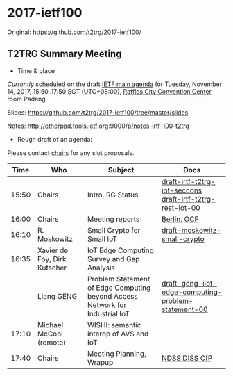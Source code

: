 # 2017-ietf100

Original: <https://github.com/t2trg/2017-ietf100/>

## T2TRG Summary Meeting


* Time & place

*Currently* scheduled on the draft [IETF main agenda][] for Tuesday, November
14, 2017, 15:50..17:50 SGT (UTC+08:00), [Raffles City Convention Center][], room Padang

[IETF main agenda]: https://datatracker.ietf.org/meeting/100/agenda.html#t2trg
[Raffles City Convention Center]: https://www.ietf.org/meeting/100/hotel.html

Slides: https://github.com/t2trg/2017-ietf100/tree/master/slides

Notes: http://etherpad.tools.ietf.org:9000/p/notes-irtf-100-t2trg

* Rough draft of an agenda:

Please contact [chairs][] for any slot proposals.

|  Time | Who                     | Subject                                | Docs                |
|-------|-------------------------|----------------------------------------|---------------------|
| 15:50 | Chairs                  | Intro, RG Status                       | [draft-irtf-t2trg-iot-seccons](https://tools.ietf.org/html/draft-irtf-t2trg-iot-seccons-08) [draft-irtf-t2trg-rest-iot-00](https://tools.ietf.org/html/draft-irtf-t2trg-rest-iot-00)  |
| 16:00 | Chairs                  | Meeting reports                        | [Berlin][], [OCF][] |
| 16:10 | R. Moskowitz            | Small Crypto for Small IoT             |  [draft-moskowitz-small-crypto](https://tools.ietf.org/html/draft-moskowitz-small-crypto-00) |
| 16:35 | Xavier de Foy, Dirk Kutscher          | IoT Edge Computing Survey and Gap Analysis      |                     |
|       | Liang GENG              | Problem Statement of Edge Computing beyond Access Network for Industrial IoT |  [draft-geng-iiot-edge-computing-problem-statement-00]( https://tools.ietf.org/html/draft-geng-iiot-edge-computing-problem-statement-00)                   |
| 17:10 | Michael McCool (remote) | WISHI: semantic interop of AVS and IoT |                     |
| 17:40 | Chairs                  | Meeting Planning, Wrapup               | [NDSS DISS CfP][]   |

[NDSS DISS CfP]: https://www.ndss-symposium.org/ndss2018/cfp-ndss2018-diss/

[Berlin]: https://github.com/t2trg/2017-09-berlin
[OCF]: https://github.com/t2trg/2017-11-ocf
[chairs]: mailto:t2trg-chairs@irtf.org
